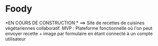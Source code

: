 # Foody
*EN COURS DE CONSTRUCTION *
==> Site de recettes de cuisines végétariennes collaboratif.
MVP : Plateforme fonctionnelle où l'on peut envoyer recette + image par formulaire en étant connecté à un compte utilisateur


